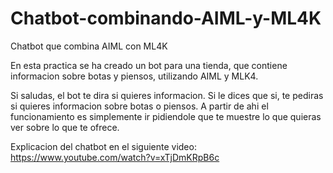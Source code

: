 # Chatbot-combinando-AIML-y-ML4K

Chatbot que combina AIML con ML4K

En esta practica se ha creado un bot para una tienda, que contiene informacion sobre botas y piensos, utilizando AIML y MLK4.

Si saludas, el bot te dira si quieres informacion. Si le dices que si, te pediras si quieres informacion sobre botas o piensos. A partir de ahi el funcionamiento es simplemente ir pidiendole que te muestre lo que quieras ver sobre lo que te ofrece.

Explicacion del chatbot en el siguiente video: https://www.youtube.com/watch?v=xTjDmKRpB6c
